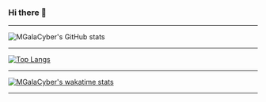 ### Hi there 👋

<!--
**MGalaCyber/MGalaCyber** is a ✨ _special_ ✨ repository because its `README.md` (this file) appears on your GitHub profile.

Here are some ideas to get you started:

- 🔭 I’m currently working on ...
- 🌱 I’m currently learning ...
- 👯 I’m looking to collaborate on ...
- 🤔 I’m looking for help with ...
- 💬 Ask me about ...
- 📫 How to reach me: ...
- 😄 Pronouns: ...
- ⚡ Fun fact: ...
-->
***
![MGalaCyber's GitHub stats](https://github-readme-stats.vercel.app/api?username=MGalaCyber&theme=blue-green&show_icons=true)
***
[![Top Langs](https://github-readme-stats.vercel.app/api/top-langs/?username=MGalaCyber)](https://github.com/MGalaCyber/github-readme-stats)
***
[![MGalaCyber's wakatime stats](https://github-readme-stats.vercel.app/api/wakatime?username=MGalaCyber)](https://github.com/MGalaCyber/github-readme-stats)


***
